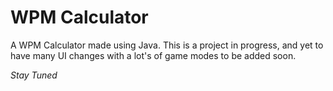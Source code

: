 # WPM Calculator

A WPM Calculator made using Java.
This is a project in progress, and yet to have many UI changes with a lot's of game modes to be added soon.

_Stay Tuned_
